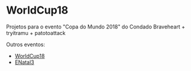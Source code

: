 # WorldCup18
Projetos para o evento "Copa do Mundo 2018" do Condado Braveheart + tryitramu + patotoattack

Outros eventos:
 - [WorldCup18](https://github.com/HermesPasser/WorldCup18)
 - [ENatal3](https://github.com/HermesPasser/ENatal3)
